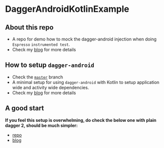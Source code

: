# DaggerAndroidKotlinExample


## About this repo

- A repo for demo how to mock the dagger-android injection when doing `Espresso` `instrumented test`.
- Check my [blog](http://www.albertgao.xyz/2018/04/24/how-to-mock-dagger-android-injection-in-instrumented-tests-with-kotlin/) for more details

## How to setup `dagger-android`

- Check the [`master`](https://github.com/Albert-Gao/DaggerAndroidKotlinExample/tree/master) branch
- A minimal setup for using `dagger-android` with Kotlin to setup application wide and activity wide dependencies.
- Check my [blog](http://www.albertgao.xyz/2018/04/18/dependency-injection-on-android-with-dagger-android-and-kotlin/) for more details

## A good start

**If you feel this setup is overwhelming, do check the below one with plain dagger 2, should be much simpler:**

- [repo](https://github.com/Albert-Gao/PlainDaggerKotlinAndroid)
- [blog](http://www.albertgao.xyz/2018/04/17/dependency-injection-on-android-using-dagger-and-kotlin-in-minutes/)